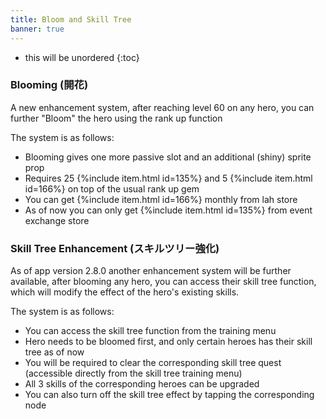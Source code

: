 ```yaml
---
title: Bloom and Skill Tree
banner: true
---
```


* this will be unordered
{:toc}

### Blooming (開花)

A new enhancement system, after reaching level 60 on any hero, you can further "Bloom" the hero using the rank up function

The system is as follows:
- Blooming gives one more passive slot and an additional (shiny) sprite prop
- Requires 25 {%include item.html id=135%} and 5 {%include item.html id=166%} on top of the usual rank up gem
- You can get {%include item.html id=166%} monthly from lah store
- As of now you can only get {%include item.html id=135%} from event exchange store

### Skill Tree Enhancement (スキルツリー強化)

As of app version 2.8.0 another enhancement system will be further available, after blooming any hero, you can access their skill tree function, 
which will modify the effect of the hero's existing skills.

The system is as follows:
- You can access the skill tree function from the training menu
- Hero needs to be bloomed first, and only certain heroes has their skill tree as of now
- You will be required to clear the corresponding skill tree quest (accessible directly from the skill tree training menu)
- All 3 skills of the corresponding heroes can be upgraded
- You can also turn off the skill tree effect by tapping the corresponding node
